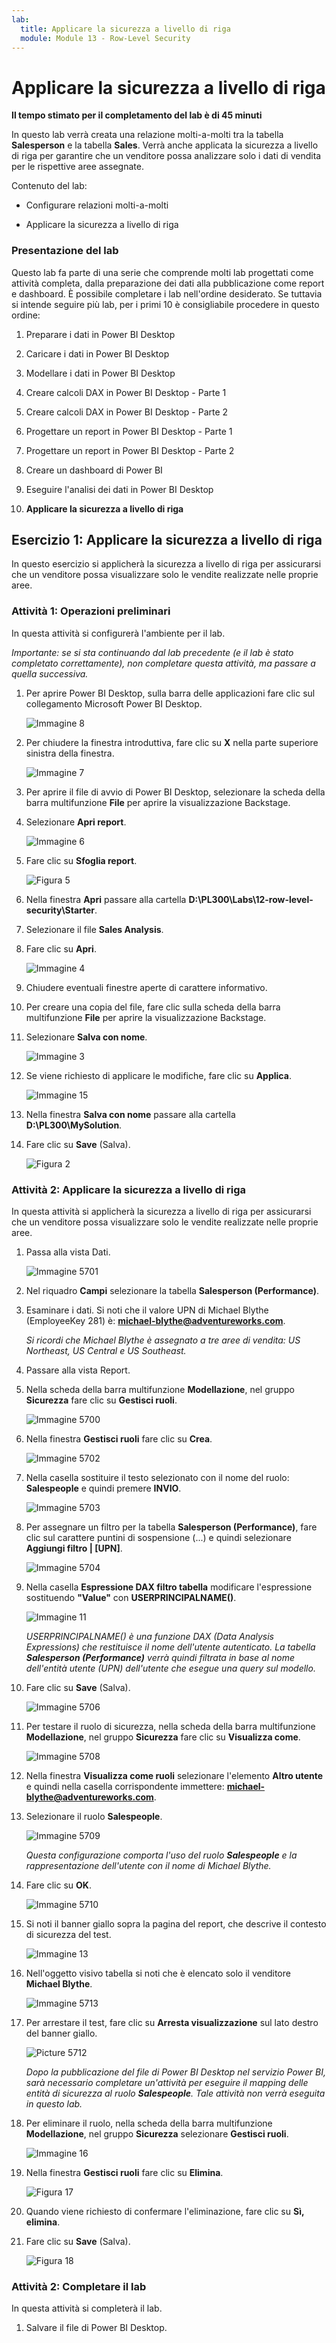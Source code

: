 ```yaml
---
lab:
  title: Applicare la sicurezza a livello di riga
  module: Module 13 - Row-Level Security
---
```



# <a name="enforce-row-level-security"></a>**Applicare la sicurezza a livello di riga**

**Il tempo stimato per il completamento del lab è di 45 minuti**

In questo lab verrà creata una relazione molti-a-molti tra la tabella **Salesperson** e la tabella **Sales**. Verrà anche applicata la sicurezza a livello di riga per garantire che un venditore possa analizzare solo i dati di vendita per le rispettive aree assegnate.

Contenuto del lab:

- Configurare relazioni molti-a-molti

- Applicare la sicurezza a livello di riga

### <a name="lab-story"></a>**Presentazione del lab**

Questo lab fa parte di una serie che comprende molti lab progettati come attività completa, dalla preparazione dei dati alla pubblicazione come report e dashboard. È possibile completare i lab nell'ordine desiderato. Se tuttavia si intende seguire più lab, per i primi 10 è consigliabile procedere in questo ordine:

1. Preparare i dati in Power BI Desktop

2. Caricare i dati in Power BI Desktop

3. Modellare i dati in Power BI Desktop

5. Creare calcoli DAX in Power BI Desktop - Parte 1

6. Creare calcoli DAX in Power BI Desktop - Parte 2

7. Progettare un report in Power BI Desktop - Parte 1

8. Progettare un report in Power BI Desktop - Parte 2

9. Creare un dashboard di Power BI

10. Eseguire l'analisi dei dati in Power BI Desktop

11. **Applicare la sicurezza a livello di riga**

## <a name="exercise-1-enforce-row-level-security"></a>**Esercizio 1: Applicare la sicurezza a livello di riga**

In questo esercizio si applicherà la sicurezza a livello di riga per assicurarsi che un venditore possa visualizzare solo le vendite realizzate nelle proprie aree.

### <a name="task-1-get-started"></a>**Attività 1: Operazioni preliminari**

In questa attività si configurerà l'ambiente per il lab.

*Importante: se si sta continuando dal lab precedente (e il lab è stato completato correttamente), non completare questa attività, ma passare a quella successiva.*

1. Per aprire Power BI Desktop, sulla barra delle applicazioni fare clic sul collegamento Microsoft Power BI Desktop.

    ![Immagine 8](Linked_image_Files/04-configure-data-model-in-power-bi-desktop-advanced_image1.png)

1. Per chiudere la finestra introduttiva, fare clic su **X** nella parte superiore sinistra della finestra.

    ![Immagine 7](Linked_image_Files/04-configure-data-model-in-power-bi-desktop-advanced_image2.png)

1. Per aprire il file di avvio di Power BI Desktop, selezionare la scheda della barra multifunzione **File** per aprire la visualizzazione Backstage.

1. Selezionare **Apri report**.

    ![Immagine 6](Linked_image_Files/04-configure-data-model-in-power-bi-desktop-advanced_image3.png)

1. Fare clic su **Sfoglia report**.

    ![Figura 5](Linked_image_Files/04-configure-data-model-in-power-bi-desktop-advanced_image4.png)

1. Nella finestra **Apri** passare alla cartella **D:\PL300\Labs\12-row-level-security\Starter**.

1. Selezionare il file **Sales Analysis**.

1. Fare clic su **Apri**.

    ![Immagine 4](Linked_image_Files/04-configure-data-model-in-power-bi-desktop-advanced_image5.png)

1. Chiudere eventuali finestre aperte di carattere informativo.

1. Per creare una copia del file, fare clic sulla scheda della barra multifunzione **File** per aprire la visualizzazione Backstage.

1. Selezionare **Salva con nome**.

    ![Immagine 3](Linked_image_Files/04-configure-data-model-in-power-bi-desktop-advanced_image6.png)

1. Se viene richiesto di applicare le modifiche, fare clic su **Applica**.

    ![Immagine 15](Linked_image_Files/04-configure-data-model-in-power-bi-desktop-advanced_image7.png)

1. Nella finestra **Salva con nome** passare alla cartella **D:\PL300\MySolution**.

1. Fare clic su **Save** (Salva).

    ![Figura 2](Linked_image_Files/04-configure-data-model-in-power-bi-desktop-advanced_image8.png)

### <a name="task-2-enforce-row-level-security"></a>**Attività 2: Applicare la sicurezza a livello di riga**

In questa attività si applicherà la sicurezza a livello di riga per assicurarsi che un venditore possa visualizzare solo le vendite realizzate nelle proprie aree.

1. Passa alla vista Dati.

    ![Immagine 5701](Linked_image_Files/04-configure-data-model-in-power-bi-desktop-advanced_image20.png)

2. Nel riquadro **Campi** selezionare la tabella **Salesperson (Performance)**.

3. Esaminare i dati. Si noti che il valore UPN di Michael Blythe (EmployeeKey 281) è: **michael-blythe@adventureworks.com**.

    *Si ricordi che Michael Blythe è assegnato a tre aree di vendita: US Northeast, US Central e US Southeast.*

4. Passare alla vista Report.

5. Nella scheda della barra multifunzione **Modellazione**, nel gruppo **Sicurezza** fare clic su **Gestisci ruoli**.

    ![Immagine 5700](Linked_image_Files/04-configure-data-model-in-power-bi-desktop-advanced_image21.png)

6. Nella finestra **Gestisci ruoli** fare clic su **Crea**.

    ![Immagine 5702](Linked_image_Files/04-configure-data-model-in-power-bi-desktop-advanced_image22.png)

7. Nella casella sostituire il testo selezionato con il nome del ruolo: **Salespeople** e quindi premere **INVIO**.

    ![Immagine 5703](Linked_image_Files/04-configure-data-model-in-power-bi-desktop-advanced_image23.png)

8. Per assegnare un filtro per la tabella **Salesperson (Performance)**, fare clic sul carattere puntini di sospensione (...) e quindi selezionare **Aggiungi filtro \| [UPN]**.

    ![Immagine 5704](Linked_image_Files/04-configure-data-model-in-power-bi-desktop-advanced_image24.png)

9. Nella casella **Espressione DAX filtro tabella** modificare l'espressione sostituendo **"Value"** con **USERPRINCIPALNAME()**.

    ![Immagine 11](Linked_image_Files/04-configure-data-model-in-power-bi-desktop-advanced_image25.png)

    *USERPRINCIPALNAME() è una funzione DAX (Data Analysis Expressions) che restituisce il nome dell'utente autenticato. La tabella **Salesperson (Performance)** verrà quindi filtrata in base al nome dell'entità utente (UPN) dell'utente che esegue una query sul modello.*

10. Fare clic su **Save** (Salva).

    ![Immagine 5706](Linked_image_Files/04-configure-data-model-in-power-bi-desktop-advanced_image26.png)

11. Per testare il ruolo di sicurezza, nella scheda della barra multifunzione **Modellazione**, nel gruppo **Sicurezza** fare clic su **Visualizza come**.

    ![Immagine 5708](Linked_image_Files/04-configure-data-model-in-power-bi-desktop-advanced_image27.png)

12. Nella finestra **Visualizza come ruoli** selezionare l'elemento **Altro utente** e quindi nella casella corrispondente immettere: **michael-blythe@adventureworks.com**.

13. Selezionare il ruolo **Salespeople**.

    ![Immagine 5709](Linked_image_Files/04-configure-data-model-in-power-bi-desktop-advanced_image28.png)

    *Questa configurazione comporta l'uso del ruolo **Salespeople** e la rappresentazione dell'utente con il nome di Michael Blythe.*

14. Fare clic su **OK**.

    ![Immagine 5710](Linked_image_Files/04-configure-data-model-in-power-bi-desktop-advanced_image29.png)

15. Si noti il banner giallo sopra la pagina del report, che descrive il contesto di sicurezza del test.

    ![Immagine 13](Linked_image_Files/04-configure-data-model-in-power-bi-desktop-advanced_image30.png)

16. Nell'oggetto visivo tabella si noti che è elencato solo il venditore **Michael Blythe**.

    ![Immagine 5713](Linked_image_Files/04-configure-data-model-in-power-bi-desktop-advanced_image31.png)

17. Per arrestare il test, fare clic su **Arresta visualizzazione** sul lato destro del banner giallo.

    ![Picture 5712](Linked_image_Files/04-configure-data-model-in-power-bi-desktop-advanced_image32.png)

    *Dopo la pubblicazione del file di Power BI Desktop nel servizio Power BI, sarà necessario completare un'attività per eseguire il mapping delle entità di sicurezza al ruolo **Salespeople**. Tale attività non verrà eseguita in questo lab.*

18. Per eliminare il ruolo, nella scheda della barra multifunzione **Modellazione**, nel gruppo **Sicurezza** selezionare **Gestisci ruoli**.

    ![Immagine 16](Linked_image_Files/04-configure-data-model-in-power-bi-desktop-advanced_image33.png)

19. Nella finestra **Gestisci ruoli** fare clic su **Elimina**.

    ![Figura 17](Linked_image_Files/04-configure-data-model-in-power-bi-desktop-advanced_image34.png)

20. Quando viene richiesto di confermare l'eliminazione, fare clic su **Sì, elimina**.

21. Fare clic su **Save** (Salva).

    ![Figura 18](Linked_image_Files/04-configure-data-model-in-power-bi-desktop-advanced_image35.png)

### <a name="task-2-finish-up"></a>**Attività 2: Completare il lab**

In questa attività si completerà il lab.

1. Salvare il file di Power BI Desktop.
